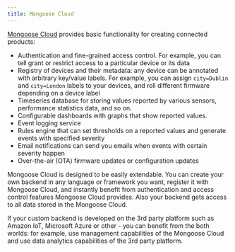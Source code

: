 ```yaml
---
title: Mongoose Cloud
---
```


[Mongoose Cloud](https://mongoose-iot.com/cloud.html) provides basic
functionality for creating connected products:

- Authentication and fine-grained access control. For example, you can
  tell grant or restrict access to a particular device or its data
- Registry of devices and their metadata: any device can be annotated
  with arbitrary key/value labels. For example, you can assign
  `city=Dublin` and `city=London` labels  to your devices, and roll different
  firmware depending on a device label
- Timeseries database for storing values
  reported by various sensors, performance statistics data, and so on.
- Configurable dashboards with graphs that show reported values.
- Event logging service
- Rules engine that can set thresholds on a reported values and generate
  events with specified severity
- Email notifications can send you emails when events with certain severity
  happen
- Over-the-air (OTA) firmware updates or configuration updates

Mongoose Cloud is designed to be easily extendable. You can create your
own backend in any language or framework you want, register it with
Mongoose Cloud, and instantly benefit from authentication and access control
features Mongoose Cloud provides. Also your backend gets access to all data
stored in the Mongoose Cloud.

If your custom backend is developed on the 3rd party platform such as
Amazon IoT, Microsoft Azure or other - you can benefit from the both worlds:
for example, use management capabilities of the Mongoose Cloud and use
data analytics capabilities of the 3rd party platform.
